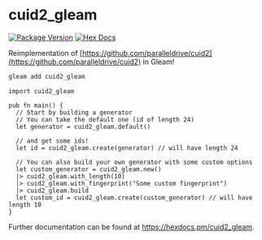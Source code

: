 # cuid2_gleam

[![Package Version](https://img.shields.io/hexpm/v/cuid2_gleam)](https://hex.pm/packages/cuid2_gleam)
[![Hex Docs](https://img.shields.io/badge/hex-docs-ffaff3)](https://hexdocs.pm/cuid2_gleam/)

Reimplementation of [https://github.com/paralleldrive/cuid2](https://github.com/paralleldrive/cuid2) in Gleam!

```sh
gleam add cuid2_gleam
```
```gleam
import cuid2_gleam

pub fn main() {
  // Start by building a generator
  // You can take the default one (id of length 24)
  let generator = cuid2_gleam.default()

  // and get some ids!
  let id = cuid2_gleam.create(generator) // will have length 24

  // You can also build your own generator with some custom options
  let custom_generator = cuid2_gleam.new()
  |> cuid2_gleam.with_length(10)
  |> cuid2_gleam.with_fingerprint("Some custom fingerprint")
  |> cuid2_gleam.build
  let custom_id = cuid2_gleam.create(custom_generator) // will have length 10
}
```

Further documentation can be found at <https://hexdocs.pm/cuid2_gleam>.
